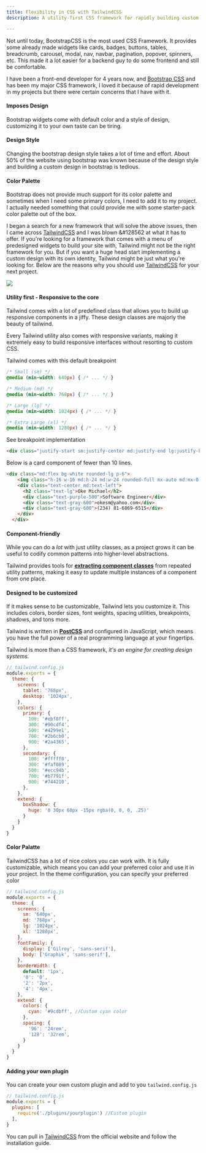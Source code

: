 ```yaml
---
title: Flexibility in CSS with TailwindCSS
description: A utility-first CSS framework for rapidly building custom designs.

---
```

Not until today, BootstrapCSS is the most used CSS Framework. It provides some already made widgets like cards, badges, buttons, tables, breadcrumb, carousel, modal, nav, navbar, pagination, popover, spinners, etc. This made it a lot easier for a backend guy to do some frontend and still be comfortable.

I have been a front-end developer for 4 years now, and [Bootstrap CSS](https://getbootstrap.com "BootstrapCSS")  and has been my major CSS framework, I loved it because of rapid development in my projects but there were certain concerns that I have with it.

#### **Imposes Design**

Bootstrap widgets come with default color and a style of design, customizing it to your own taste can be tiring.

#### **Design Style**

Changing the bootstrap design style takes a lot of time and effort.  About 50% of the website using bootstrap was known because of the design style and building a custom design in bootstrap is tedious.

#### **Color Palette**

Bootstrap does not provide much support for its color palette and sometimes when I need some primary colors, I need to add it to my project. I actually needed something that could provide me with some starter-pack color palette out of the box.

I began a search for a new framework that will solve the above issues, then I came across [TailwindCSS](https://tailwindcss.com/ "Tailwindcss") and I was blown &#128562 at what it has to offer. If you're looking for a framework that comes with a menu of predesigned widgets to build your site with, Tailwind might not be the right framework for you. But if you want a huge head start implementing a custom design with its own identity, Tailwind might be just what you're looking for. Below are the reasons why you should use [TailwindCSS](https://tailwindcss.com "Tailwindcss") for your next project.

![](https://dotdev.co/wp-content/uploads/2019/06/stateofcss2019.png)

#### **Utility first - Responsive to the core**

Tailwind comes with a lot of predefined class that allows you to build up responsive components in a jiffy. These design classes are majorly the beauty of tailwind.

Every Tailwind utility also comes with responsive variants, making it extremely easy to build responsive interfaces without resorting to custom CSS.

Tailwind comes with this default breakpoint

```css
/* Small (sm) */
@media (min-width: 640px) { /* ... */ }

/* Medium (md) */
@media (min-width: 768px) { /* ... */ }

/* Large (lg) */
@media (min-width: 1024px) { /* ... */ }

/* Extra Large (xl) */
@media (min-width: 1280px) { /* ... */ }
```

See breakpoint implementation

```html
<div class="justify-start sm:justify-center md:justify-end lg:justify-between xl:justify-around"></div>
```

Below is a card component of fewer than 10 lines.

```html
<div class="md:flex bg-white rounded-lg p-6">
    <img class="h-16 w-16 md:h-24 md:w-24 rounded-full mx-auto md:mx-0 md:mr-6" src="avatar.jpg">
    <div class="text-center md:text-left">
      <h2 class="text-lg">Oke Michael</h2>
      <div class="text-purple-500">Software Engineer</div>
      <div class="text-gray-600">okesm@yahoo.com</div>
      <div class="text-gray-600">(234) 81-6869-6515</div>
    </div>
  </div>
```

#### **Component-friendly**

While you can do a _lot_ with just utility classes, as a project grows it can be useful to codify common patterns into higher-level abstractions.

Tailwind provides tools for [**extracting component classes**](https://tailwindcss.com/docs/extracting-components) from repeated utility patterns, making it easy to update multiple instances of a component from one place.

#### **Designed to be customized**

If it makes sense to be customizable, Tailwind lets you customize it. This includes colors, border sizes, font weights, spacing utilities, breakpoints, shadows, and tons more.

Tailwind is written in [**PostCSS**](http://postcss.org/) and configured in JavaScript, which means you have the full power of a real programming language at your fingertips.

Tailwind is more than a CSS framework, _it's an engine for creating design systems._

```js
// tailwind.config.js
module.exports = {
  theme: {
    screens: {
      tablet: '768px',
      desktop: '1024px',
    },
    colors: {
      primary: {
        100: '#ebf8ff',
        300: '#90cdf4',
        500: '#4299e1',
        700: '#2b6cb0',
        900: '#2a4365',
      },
      secondary: {
        100: '#fffff0',
        300: '#faf089',
        500: '#ecc94b',
        700: '#b7791f',
        900: '#744210',
      },
    },
    extend: {
      boxShadow: {
        huge: '0 30px 60px -15px rgba(0, 0, 0, .25)'
      }
    }
  }
}
```

#### **Color Palatte**

TailwindCSS has a lot of nice colors you can work with. It is fully customizable, which means you can add your preferred color and use it in your project. In the theme configuration, you can specify your preferred color

```js
// tailwind.config.js
module.exports = {
  theme: {
    screens: {
      sm: '640px',
      md: '768px',
      lg: '1024px',
      xl: '1280px',
    },
    fontFamily: {
      display: ['Gilroy', 'sans-serif'],
      body: ['Graphik', 'sans-serif'],
    },
    borderWidth: {
      default: '1px',
      '0': '0',
      '2': '2px',
      '4': '4px',
    },
    extend: {
      colors: {
        cyan: '#9cdbff', //Custom cyan color
      },
      spacing: {
        '96': '24rem',
        '128': '32rem',
      }
    }
  }
}
```

#### **Adding your own plugin**

You can create your own custom plugin and add to you `tailwind.config.js`

```js
// tailwind.config.js
module.exports = {
  plugins: [
    require('./plugins/yourplugin') //Custom plugin
  ],
}
```

You can pull in [TailwindCSS](https://tailwindcss.com/docs/installation "Tailwind Docs") from the official website and follow the installation guide.